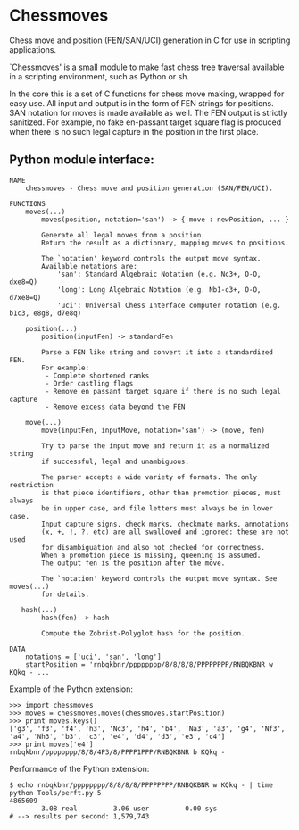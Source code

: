 Chessmoves
==========
Chess move and position (FEN/SAN/UCI) generation in C for use in scripting
applications.

`Chessmoves' is a small module to make fast chess tree traversal available in a
scripting environment, such as Python or sh.

In the core this is a set of C functions for chess move making, wrapped for
easy use. All input and output is in the form of FEN strings for positions.
SAN notation for moves is made available as well. The FEN output is strictly
sanitized. For example, no fake en-passant target square flag is produced
when there is no such legal capture in the position in the first place.

Python module interface:
------------------------

```
NAME
    chessmoves - Chess move and position generation (SAN/FEN/UCI).

FUNCTIONS
    moves(...)
        moves(position, notation='san') -> { move : newPosition, ... }

        Generate all legal moves from a position.
        Return the result as a dictionary, mapping moves to positions.

        The `notation' keyword controls the output move syntax.
        Available notations are:
            'san': Standard Algebraic Notation (e.g. Nc3+, O-O, dxe8=Q)
            'long': Long Algebraic Notation (e.g. Nb1-c3+, O-O, d7xe8=Q)
            'uci': Universal Chess Interface computer notation (e.g. b1c3, e8g8, d7e8q)

    position(...)
        position(inputFen) -> standardFen

        Parse a FEN like string and convert it into a standardized FEN.
        For example:
         - Complete shortened ranks
         - Order castling flags
         - Remove en passant target square if there is no such legal capture
         - Remove excess data beyond the FEN

    move(...)
        move(inputFen, inputMove, notation='san') -> (move, fen)

        Try to parse the input move and return it as a normalized string
        if successful, legal and unambiguous.

        The parser accepts a wide variety of formats. The only restriction
        is that piece identifiers, other than promotion pieces, must always
        be in upper case, and file letters must always be in lower case.
        Input capture signs, check marks, checkmate marks, annotations
        (x, +, !, ?, etc) are all swallowed and ignored: these are not used
        for disambiguation and also not checked for correctness.
        When a promotion piece is missing, queening is assumed.
        The output fen is the position after the move.

        The `notation' keyword controls the output move syntax. See moves(...)
        for details.

   hash(...)
        hash(fen) -> hash

        Compute the Zobrist-Polyglot hash for the position.

DATA
    notations = ['uci', 'san', 'long']
    startPosition = 'rnbqkbnr/pppppppp/8/8/8/8/PPPPPPPP/RNBQKBNR w KQkq - ...
```

Example of the Python extension:
```
>>> import chessmoves
>>> moves = chessmoves.moves(chessmoves.startPosition)
>>> print moves.keys()
['g3', 'f3', 'f4', 'h3', 'Nc3', 'h4', 'b4', 'Na3', 'a3', 'g4', 'Nf3', 'a4', 'Nh3', 'b3', 'c3', 'e4', 'd4', 'd3', 'e3', 'c4']
>>> print moves['e4']
rnbqkbnr/pppppppp/8/8/4P3/8/PPPP1PPP/RNBQKBNR b KQkq -
```
Performance of the Python extension:
```
$ echo rnbqkbnr/pppppppp/8/8/8/8/PPPPPPPP/RNBQKBNR w KQkq - | time python Tools/perft.py 5
4865609
        3.08 real         3.06 user         0.00 sys
# --> results per second: 1,579,743
```
